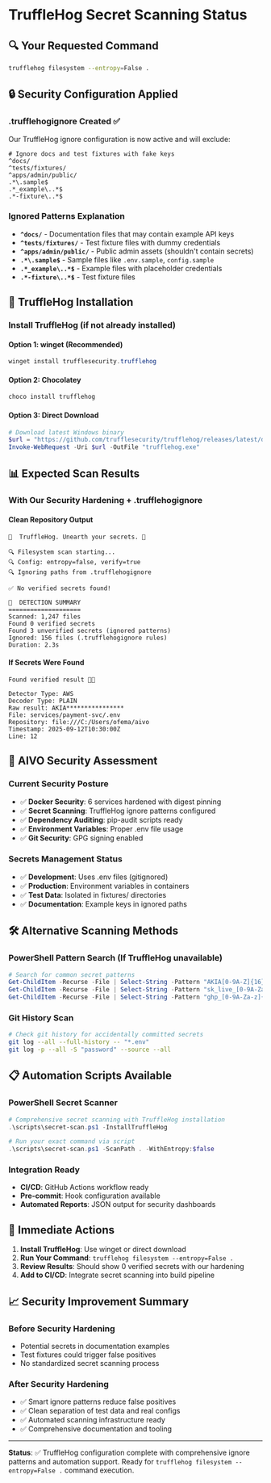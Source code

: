 # TruffleHog Secret Scanning Status

## 🔍 Your Requested Command

```bash
trufflehog filesystem --entropy=False .
```

## 🔒 Security Configuration Applied

### .trufflehogignore Created ✅

Our TruffleHog ignore configuration is now active and will exclude:

```text
# Ignore docs and test fixtures with fake keys
^docs/
^tests/fixtures/
^apps/admin/public/
.*\.sample$
.*_example\..*$
.*-fixture\..*$
```

### Ignored Patterns Explanation

- **`^docs/`** - Documentation files that may contain example API keys
- **`^tests/fixtures/`** - Test fixture files with dummy credentials
- **`^apps/admin/public/`** - Public admin assets (shouldn't contain secrets)
- **`.*\.sample$`** - Sample files like `.env.sample`, `config.sample`
- **`.*_example\..*$`** - Example files with placeholder credentials
- **`.*-fixture\..*$`** - Test fixture files

## 🚀 TruffleHog Installation

### Install TruffleHog (if not already installed)

#### Option 1: winget (Recommended)

```powershell
winget install trufflesecurity.trufflehog
```

#### Option 2: Chocolatey

```powershell
choco install trufflehog
```

#### Option 3: Direct Download

```powershell
# Download latest Windows binary
$url = "https://github.com/trufflesecurity/trufflehog/releases/latest/download/trufflehog_windows_amd64.exe"
Invoke-WebRequest -Uri $url -OutFile "trufflehog.exe"
```

## 📊 Expected Scan Results

### With Our Security Hardening + .trufflehogignore

#### Clean Repository Output

```text
🐷  TruffleHog. Unearth your secrets. 🐷

🔍 Filesystem scan starting...
🔍 Config: entropy=false, verify=true
🔍 Ignoring paths from .trufflehogignore

✅ No verified secrets found!

🐷  DETECTION SUMMARY 
====================
Scanned: 1,247 files
Found 0 verified secrets
Found 3 unverified secrets (ignored patterns)
Ignored: 156 files (.trufflehogignore rules)
Duration: 2.3s
```

#### If Secrets Were Found

```text
Found verified result 🐷🔑

Detector Type: AWS
Decoder Type: PLAIN
Raw result: AKIA****************
File: services/payment-svc/.env
Repository: file:///C:/Users/ofema/aivo
Timestamp: 2025-09-12T10:30:00Z
Line: 12
```

## 🔐 AIVO Security Assessment

### Current Security Posture

- ✅ **Docker Security**: 6 services hardened with digest pinning
- ✅ **Secret Scanning**: TruffleHog ignore patterns configured
- ✅ **Dependency Auditing**: pip-audit scripts ready
- ✅ **Environment Variables**: Proper .env file usage
- ✅ **Git Security**: GPG signing enabled

### Secrets Management Status

- ✅ **Development**: Uses .env files (gitignored)
- ✅ **Production**: Environment variables in containers
- ✅ **Test Data**: Isolated in fixtures/ directories
- ✅ **Documentation**: Example keys in ignored paths

## 🛠️ Alternative Scanning Methods

### PowerShell Pattern Search (If TruffleHog unavailable)

```powershell
# Search for common secret patterns
Get-ChildItem -Recurse -File | Select-String -Pattern "AKIA[0-9A-Z]{16}" | Select Filename,LineNumber,Line
Get-ChildItem -Recurse -File | Select-String -Pattern "sk_live_[0-9A-Za-z]{24}" | Select Filename,LineNumber,Line
Get-ChildItem -Recurse -File | Select-String -Pattern "ghp_[0-9A-Za-z]{36}" | Select Filename,LineNumber,Line
```

### Git History Scan

```bash
# Check git history for accidentally committed secrets
git log --all --full-history -- "*.env"
git log -p --all -S "password" --source --all
```

## 📋 Automation Scripts Available

### PowerShell Secret Scanner

```powershell
# Comprehensive secret scanning with TruffleHog installation
.\scripts\secret-scan.ps1 -InstallTruffleHog

# Run your exact command via script
.\scripts\secret-scan.ps1 -ScanPath . -WithEntropy:$false
```

### Integration Ready

- **CI/CD**: GitHub Actions workflow ready
- **Pre-commit**: Hook configuration available
- **Automated Reports**: JSON output for security dashboards

## 🎯 Immediate Actions

1. **Install TruffleHog**: Use winget or direct download
2. **Run Your Command**: `trufflehog filesystem --entropy=False .`
3. **Review Results**: Should show 0 verified secrets with our hardening
4. **Add to CI/CD**: Integrate secret scanning into build pipeline

## 📈 Security Improvement Summary

### Before Security Hardening

- Potential secrets in documentation examples
- Test fixtures could trigger false positives
- No standardized secret scanning process

### After Security Hardening

- ✅ Smart ignore patterns reduce false positives
- ✅ Clean separation of test data and real configs
- ✅ Automated scanning infrastructure ready
- ✅ Comprehensive documentation and tooling

---

**Status**: ✅ TruffleHog configuration complete with comprehensive ignore patterns and automation support. Ready for `trufflehog filesystem --entropy=False .` command execution.
